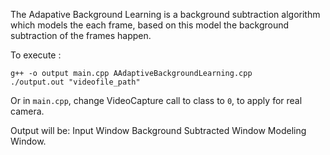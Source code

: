The Adapative Background Learning is a background subtraction algorithm which models the each frame, based on this model the background subtraction of the frames happen.

To execute :
	
	g++ -o output main.cpp AAdaptiveBackgroundLearning.cpp
	./output.out "videofile_path"
Or
	in `main.cpp`, change VideoCapture call to class to `0`, to apply for real camera.


Output will be:
	 Input Window
	 Background Subtracted Window
	 Modeling Window.